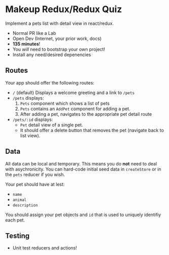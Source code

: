 Makeup Redux/Redux Quiz
===

Implement a pets list with detail view in react/redux.

* Normal PR like a Lab
* Open Dev (Internet, your prior work, docs)
* **135 minutes**!
* You _will_ need to bootstrap your own project!
* Install any need/desired depenencies

## Routes

Your app should offer the following routes:

* `/` (default) Displays a welcome greeting and a link to `/pets`
* `/pets` displays:
    1. `Pets` component which shows a list of pets
    1. `Pets` contains an `AddPet` component for adding a pet.
    1. After adding a pet, navigates to the appropriate pet detail route 
* `/pets/:id` displays:
    * `Pet` detail view of a single pet. 
    * It should offer a delete button that removes the pet (navigate back to list view).

## Data

All data can be local and temporary. This means you do **not** need to deal with asychronicity. 
You can hard-code initial seed data in `createStore` or in the `pets` reducer if you wish.

Your pet should have at lest:
* `name`
* `animal`
* `description`

You should assign your pet objects and `id` that is used to uniquely identifiy each pet.

## Testing

* Unit test reducers and actions!
